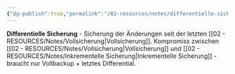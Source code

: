 ```yaml
---
{"dg-publish":true,"permalink":"/02-resources/notes/differentielle-sicherung/","tags":["backup/typ","änderungen/vollsicherung","it-sicherheit"],"noteIcon":"","updated":"2025-09-05T10:17:12.535+02:00"}
---
```



**Differentielle Sicherung** - Sicherung der Änderungen seit der letzten [[02 - RESOURCES/Notes/Vollsicherung\|Vollsicherung]].
Kompromiss zwischen [[02 - RESOURCES/Notes/Vollsicherung\|Vollsicherung]] und [[02 - RESOURCES/Notes/Inkrementelle Sicherung\|Inkrementelle Sicherung]] - braucht nur Vollbackup + letztes Differential.